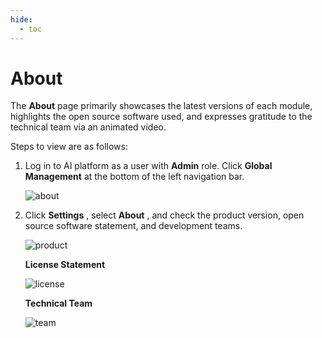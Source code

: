```yaml
---
hide:
  - toc
---
```


# About

The __About__ page primarily showcases the latest versions of each module, highlights the open source software used, and expresses gratitude to the technical team via an animated video.

Steps to view are as follows:

1. Log in to AI platform as a user with __Admin__ role. Click __Global Management__ at the bottom of the left navigation bar.

    ![about](https://docs.daocloud.io/daocloud-docs-images/docs/en/docs/ghippo/images/about01.png)

2. Click __Settings__ , select __About__ , and check the product version, open source software statement, and development teams.

    ![product](https://docs.daocloud.io/daocloud-docs-images/docs/en/docs/ghippo/images/about02.png)

    **License Statement**

    ![license](https://docs.daocloud.io/daocloud-docs-images/docs/en/docs/ghippo/images/about03.png)

    **Technical Team**

    ![team](https://docs.daocloud.io/daocloud-docs-images/docs/en/docs/ghippo/images/about04.png)
